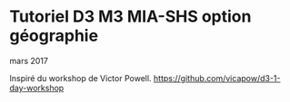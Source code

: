# Tutoriel D3 M3 MIA-SHS option géographie
mars 2017

Inspiré du workshop de Victor Powell.
https://github.com/vicapow/d3-1-day-workshop
